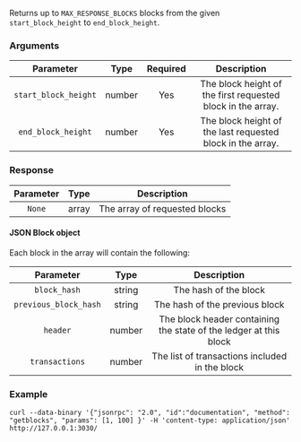 Returns up to `MAX_RESPONSE_BLOCKS` blocks from the given `start_block_height` to `end_block_height`.
### Arguments

|       Parameter      |  Type  | Required |                         Description                         |
|:--------------------:|:------:|:--------:|:-----------------------------------------------------------:|
| `start_block_height` | number |    Yes   | The block height of the first requested block in the array. |
| `end_block_height`   | number |    Yes   | The block height of the last requested block in the array.  |

### Response

|     Parameter         |  Type  |                Description               |
|:---------------------:|:------:|:----------------------------------------:|
| `None`                |  array | The array of requested blocks            |


#### JSON Block object
Each block in the array will contain the following:

|        Parameter            |  Type  |                            Description                            |
|:---------------------------:|:------:|:-----------------------------------------------------------------:|
| `block_hash`                | string | The hash of the block                                             |
| `previous_block_hash`       | string | The hash of the previous block                                    |
| `header`                    | number | The block header containing the state of the ledger at this block |
| `transactions`              | number | The list of transactions included in the block                    |


### Example
```ignore
curl --data-binary '{"jsonrpc": "2.0", "id":"documentation", "method": "getblocks", "params": [1, 100] }' -H 'content-type: application/json' http://127.0.0.1:3030/
```
